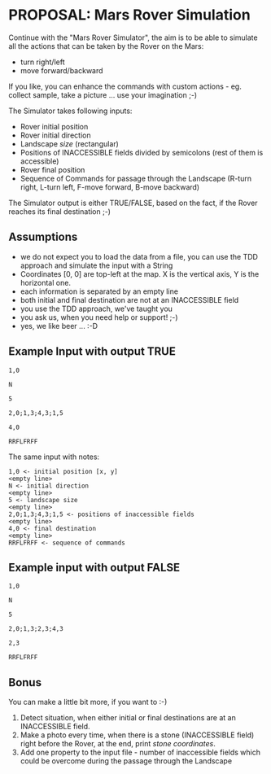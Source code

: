# PROPOSAL: Mars Rover Simulation

Continue with the "Mars Rover Simulator", the aim is to be able to simulate all the actions that can be taken by the Rover on the Mars:
 - turn right/left
 - move forward/backward

If you like, you can enhance the commands with custom actions - eg. collect sample, take a picture ... use your imagination ;-)

The Simulator takes following inputs:
 - Rover initial position
 - Rover initial direction
 - Landscape _size_ (rectangular)
 - Positions of INACCESSIBLE fields divided by semicolons (rest of them is accessible)
 - Rover final position
 - Sequence of Commands for passage through the Landscape (R-turn right, L-turn left, F-move forward, B-move backward)

The Simulator output is either TRUE/FALSE, based on the fact, if the Rover reaches its final destination ;-)

## Assumptions
 - we do not expect you to load the data from a file, you can use the TDD approach and simulate the input with a String
 - Coordinates [0, 0] are top-left at the map. X is the vertical axis, Y is the horizontal one.
 - each information is separated by an empty line
 - both initial and final destination are not at an INACCESSIBLE field
 - you use the TDD approach, we've taught you
 - you ask us, when you need help or support! ;-)
 - yes, we like beer ... :-D

## Example Input with output TRUE

```
1,0

N

5

2,0;1,3;4,3;1,5

4,0

RRFLFRFF
```

The same input with notes:
```
1,0 <- initial position [x, y]
<empty line>
N <- initial direction
<empty line>
5 <- landscape size
<empty line>
2,0;1,3;4,3;1,5 <- positions of inaccessible fields
<empty line>
4,0 <- final destination
<empty line>
RRFLFRFF <- sequence of commands
```

## Example input with output FALSE

```
1,0

N

5

2,0;1,3;2,3;4,3

2,3

RRFLFRFF
```

## Bonus

You can make a little bit more, if you want to :-)

 1. Detect situation, when either initial or final destinations are at an INACCESSIBLE field.
 2. Make a photo every time, when there is a stone (INACCESSIBLE field) right before the Rover, at the end, print _stone coordinates_.
 3. Add one property to the input file - number of inaccessible fields which could be overcome during the passage through the Landscape
